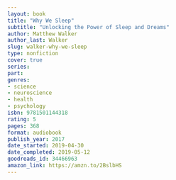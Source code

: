 ```yaml
---
layout: book
title: "Why We Sleep"
subtitle: "Unlocking the Power of Sleep and Dreams"
author: Matthew Walker
author_last: Walker
slug: walker-why-we-sleep
type: nonfiction
cover: true
series: 
part: 
genres:
- science
- neuroscience
- health
- psychology
isbn: 9781501144318
rating: 5
pages: 368
format: audiobook
publish_year: 2017
date_started: 2019-04-30
date_completed: 2019-05-12
goodreads_id: 34466963
amazon_link: https://amzn.to/2BslbHS
---
```

